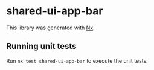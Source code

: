# shared-ui-app-bar

This library was generated with [Nx](https://nx.dev).

## Running unit tests

Run `nx test shared-ui-app-bar` to execute the unit tests.

